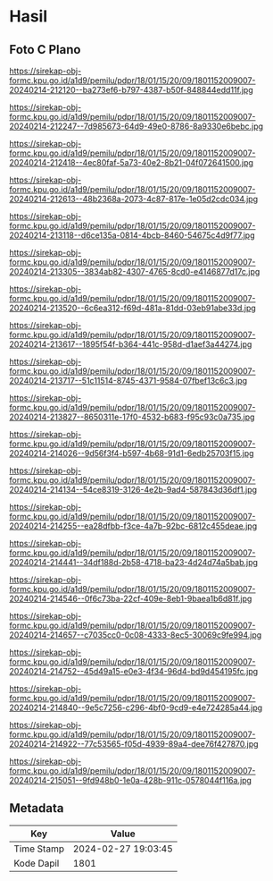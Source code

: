 # Hasil

## Foto C Plano

https://sirekap-obj-formc.kpu.go.id/a1d9/pemilu/pdpr/18/01/15/20/09/1801152009007-20240214-212120--ba273ef6-b797-4387-b50f-848844edd11f.jpg

https://sirekap-obj-formc.kpu.go.id/a1d9/pemilu/pdpr/18/01/15/20/09/1801152009007-20240214-212247--7d985673-64d9-49e0-8786-8a9330e6bebc.jpg

https://sirekap-obj-formc.kpu.go.id/a1d9/pemilu/pdpr/18/01/15/20/09/1801152009007-20240214-212418--4ec80faf-5a73-40e2-8b21-04f072641500.jpg

https://sirekap-obj-formc.kpu.go.id/a1d9/pemilu/pdpr/18/01/15/20/09/1801152009007-20240214-212613--48b2368a-2073-4c87-817e-1e05d2cdc034.jpg

https://sirekap-obj-formc.kpu.go.id/a1d9/pemilu/pdpr/18/01/15/20/09/1801152009007-20240214-213118--d6ce135a-0814-4bcb-8460-54675c4d9f77.jpg

https://sirekap-obj-formc.kpu.go.id/a1d9/pemilu/pdpr/18/01/15/20/09/1801152009007-20240214-213305--3834ab82-4307-4765-8cd0-e4146877d17c.jpg

https://sirekap-obj-formc.kpu.go.id/a1d9/pemilu/pdpr/18/01/15/20/09/1801152009007-20240214-213520--6c6ea312-f69d-481a-81dd-03eb91abe33d.jpg

https://sirekap-obj-formc.kpu.go.id/a1d9/pemilu/pdpr/18/01/15/20/09/1801152009007-20240214-213617--1895f54f-b364-441c-958d-d1aef3a44274.jpg

https://sirekap-obj-formc.kpu.go.id/a1d9/pemilu/pdpr/18/01/15/20/09/1801152009007-20240214-213717--51c11514-8745-4371-9584-07fbef13c6c3.jpg

https://sirekap-obj-formc.kpu.go.id/a1d9/pemilu/pdpr/18/01/15/20/09/1801152009007-20240214-213827--8650311e-17f0-4532-b683-f95c93c0a735.jpg

https://sirekap-obj-formc.kpu.go.id/a1d9/pemilu/pdpr/18/01/15/20/09/1801152009007-20240214-214026--9d56f3f4-b597-4b68-91d1-6edb25703f15.jpg

https://sirekap-obj-formc.kpu.go.id/a1d9/pemilu/pdpr/18/01/15/20/09/1801152009007-20240214-214134--54ce8319-3126-4e2b-9ad4-587843d36df1.jpg

https://sirekap-obj-formc.kpu.go.id/a1d9/pemilu/pdpr/18/01/15/20/09/1801152009007-20240214-214255--ea28dfbb-f3ce-4a7b-92bc-6812c455deae.jpg

https://sirekap-obj-formc.kpu.go.id/a1d9/pemilu/pdpr/18/01/15/20/09/1801152009007-20240214-214441--34df188d-2b58-4718-ba23-4d24d74a5bab.jpg

https://sirekap-obj-formc.kpu.go.id/a1d9/pemilu/pdpr/18/01/15/20/09/1801152009007-20240214-214546--0f6c73ba-22cf-409e-8eb1-9baea1b6d81f.jpg

https://sirekap-obj-formc.kpu.go.id/a1d9/pemilu/pdpr/18/01/15/20/09/1801152009007-20240214-214657--c7035cc0-0c08-4333-8ec5-30069c9fe994.jpg

https://sirekap-obj-formc.kpu.go.id/a1d9/pemilu/pdpr/18/01/15/20/09/1801152009007-20240214-214752--45d49a15-e0e3-4f34-96d4-bd9d454195fc.jpg

https://sirekap-obj-formc.kpu.go.id/a1d9/pemilu/pdpr/18/01/15/20/09/1801152009007-20240214-214840--9e5c7256-c296-4bf0-9cd9-e4e724285a44.jpg

https://sirekap-obj-formc.kpu.go.id/a1d9/pemilu/pdpr/18/01/15/20/09/1801152009007-20240214-214922--77c53565-f05d-4939-89a4-dee76f427870.jpg

https://sirekap-obj-formc.kpu.go.id/a1d9/pemilu/pdpr/18/01/15/20/09/1801152009007-20240214-215051--9fd948b0-1e0a-428b-911c-0578044f116a.jpg


## Metadata

| Key        | Value               |
| ---------- | ------------------- |
| Time Stamp | 2024-02-27 19:03:45 |
| Kode Dapil | 1801                |



